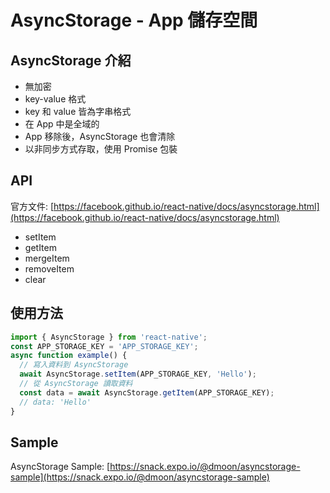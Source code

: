 # AsyncStorage - App 儲存空間

## AsyncStorage 介紹

- 無加密
- key-value 格式
- key 和 value 皆為字串格式
- 在 App 中是全域的
- App 移除後，AsyncStorage 也會清除
- 以非同步方式存取，使用 Promise 包裝

## API

官方文件: [https://facebook.github.io/react-native/docs/asyncstorage.html](https://facebook.github.io/react-native/docs/asyncstorage.html)

- setItem
- getItem
- mergeItem
- removeItem
- clear

## 使用方法

```javascript
import { AsyncStorage } from 'react-native';
const APP_STORAGE_KEY = 'APP_STORAGE_KEY';
async function example() {
  // 寫入資料到 AsyncStorage
  await AsyncStorage.setItem(APP_STORAGE_KEY, 'Hello');
  // 從 AsyncStorage 讀取資料
  const data = await AsyncStorage.getItem(APP_STORAGE_KEY);
  // data: 'Hello'
}
```

## Sample

AsyncStorage Sample: [https://snack.expo.io/@dmoon/asyncstorage-sample](https://snack.expo.io/@dmoon/asyncstorage-sample)
